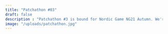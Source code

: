 ```yaml
---
title: "Patchathon #03"
draft: false
description : "Patchathon #3 is bound for Nordic Game NG21 Autumn. We're hosting a fully online, intensive, hands-on week-long workshop for artists, musicians, sound inventors, and gamers."
image: "/uploads/patchathon.jpg"
---
```

